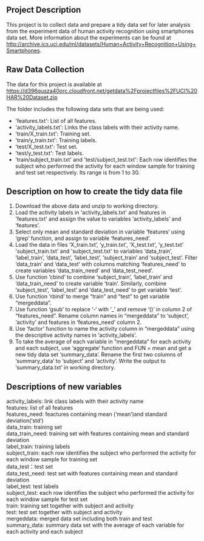 ## Project Description

This project is to collect data and prepare a tidy data set for later analysis from the experiment data of human activity recognition using smartphones data set. More information about the experiments can be found at http://archive.ics.uci.edu/ml/datasets/Human+Activity+Recognition+Using+Smartphones.

## Raw Data Collection

The data for this project is available at https://d396qusza40orc.cloudfront.net/getdata%2Fprojectfiles%2FUCI%20HAR%20Dataset.zip

The folder includes the following data sets that are being used:
- 'features.txt': List of all features.
- 'activity_labels.txt': Links the class labels with their activity name.
- 'train/X_train.txt': Training set.
- 'train/y_train.txt': Training labels.
- 'test/X_test.txt': Test set.
- 'test/y_test.txt': Test labels.
- 'train/subject_train.txt' and 'test/subject_test.txt': Each row identifies the subject who performed the activity for each window sample for training and test set respectively. Its range is from 1 to 30.

## Description on how to create the tidy data file 

1.	Download the above data and unzip to working directory. <br/>
2.	Load the activity labels in 'activity_labels.txt' and features in 'features.txt' and assign the value to variables ‘activity_labels’ and ‘features’.<br/> 
3.	Select only mean and standard deviation in variable ‘features’ using ‘grep’ function, and assign to variable ‘features_need’.<br/>
4.	Load the data in files ‘X_train.txt’, ‘y_train.txt', ‘X_test.txt', ‘y_test.txt' 'subject_train.txt' and 'subject_test.txt' to variables ‘data_train’, ‘label_train’, ‘data_test’, ‘label_test’, ‘subject_train’ and ‘subject_test’. Filter ‘data_train’ and ‘data_test’ with columns matching ‘features_need’ to create variables ‘data_train_need’ and ‘data_test_need’.<br/>
5.	Use function ‘cbind’ to combine ‘subject_train’, ‘label_train’ and ‘data_train_need’ to create variable ‘train’. Similarly, combine ‘subject_test’, ‘label_test’ and ‘data_test_need’ to get variable ‘test’. <br/>
6.	Use function ‘rbind’ to merge “train” and “test” to get variable “mergeddata”.<br/>
7.	Use function ‘gsub’ to replace ‘-‘ with ‘_’ and remove ‘()’ in column 2 of “features_need”. Rename column names in “mergeddata” to ‘subject’, ‘activity’ and features in ‘features_need’ column 2. <br/>
8.	Use ‘factor’ function to name the activity column in “mergeddata” using the descriptive activity names in ‘activity_labels’. <br/>
9.	To take the average of each variable in “mergeddata” for each activity and each subject, use ‘aggregate’ function and FUN = mean and get a new tidy data set ‘summary_data’. Rename the first two columns of ‘summary_data’ to ‘subject’ and ‘activity’. Write the output to ‘summary_data.txt’ in working directory. <br/>

## Descriptions of new variables

activity_labels: link class labels with their activity name<br/>
features: list of all features<br/>
features_need: feactures containing mean (‘mean’)and standard deviation(‘std’)<br/>
data_train: training set<br/>
data_train_need: training set with features containing mean and standard deviation<br/>
label_train: training labels<br/>
subject_train: each row identifies the subject who performed the activity for each window sample for training set<br/>
data_test：test set<br/>
data_test_need: test set with features containing mean and standard deviation<br/>
label_test: test labels<br/>
subject_test: each row identifies the subject who performed the activity for each window sample for test set<br/>
train: training set together with subject and activity<br/>
test: test set together with subject and activity<br/>
mergeddata: merged data set including both train and test<br/>
summary_data: summary data set with the average of each variable for each activity and each subject<br/>

